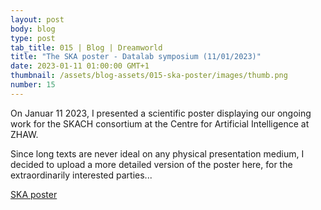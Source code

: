 ```yaml
---
layout: post
body: blog
type: post
tab_title: 015 | Blog | Dreamworld
title: "The SKA poster - Datalab symposium (11/01/2023)"
date: 2023-01-11 01:00:00 GMT+1
thumbnail: /assets/blog-assets/015-ska-poster/images/thumb.png
number: 15
---
```


On Januar 11 2023, I presented a scientific poster displaying our
ongoing work for the SKACH consortium at the Centre for Artificial
Intelligence at ZHAW.

Since long texts are never ideal on any physical presentation medium,
I decided to upload a more detailed version of the poster here, for
the extraordinarily interested parties...

<!--more-->

[SKA poster ](/assets/blog-assets/015-ska-poster/files/ska_poster_long.pdf)

